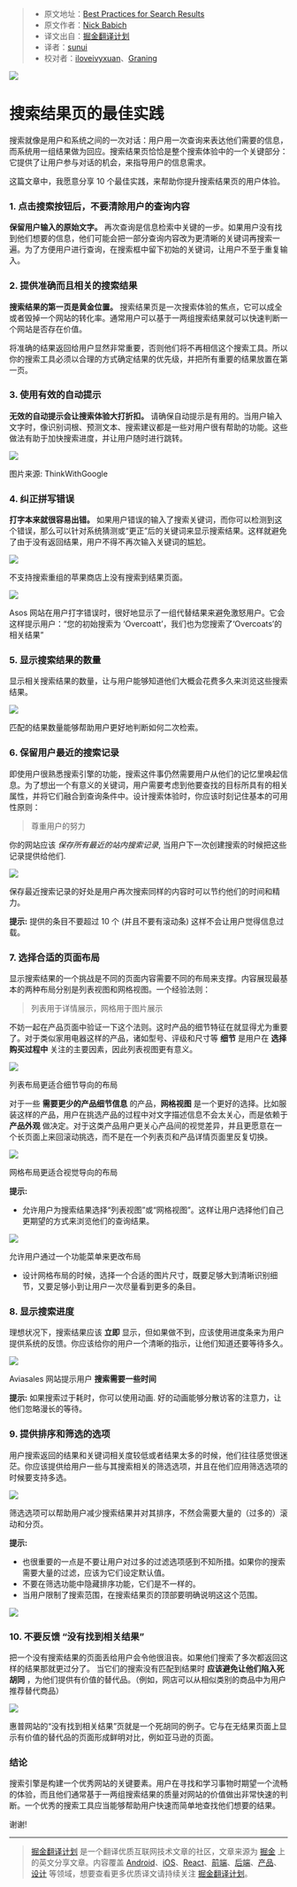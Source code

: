 > * 原文地址：[Best Practices for Search Results](https://uxplanet.org/best-practices-for-search-results-1bbed9d7a311#.8pysknjlm)
> * 原文作者：[Nick Babich](https://uxplanet.org/@101?source=post_header_lockup)
> * 译文出自：[掘金翻译计划](https://github.com/xitu/gold-miner)
> * 译者：[sunui](http://suncafe.cc)
> * 校对者：[iloveivyxuan](https://github.com/iloveivyxuan)、[Graning](https://github.com/Graning)

<img class="progressiveMedia-noscript js-progressiveMedia-inner" src="https://cdn-images-1.medium.com/max/800/1*HgoOq5VKfmNfswUF8GM7pg.jpeg">

# 搜索结果页的最佳实践 #

搜索就像是用户和系统之间的一次对话：用户用一次查询来表达他们需要的信息，而系统用一组结果做为回应。搜索结果页恰恰是整个搜索体验中的一个关键部分：它提供了让用户参与对话的机会，来指导用户的信息需求。

这篇文章中，我愿意分享 10 个最佳实践，来帮助你提升搜索结果页的用户体验。

### 1. 点击搜索按钮后，不要清除用户的查询内容 ###

**保留用户输入的原始文字。** 再次查询是信息检索中关键的一步。如果用户没有找到他们想要的信息，他们可能会把一部分查询内容改为更清晰的关键词再搜索一遍。为了方便用户进行查询，在搜索框中留下初始的关键词，让用户不至于重复输入。

### 2. 提供准确而且相关的搜索结果 ###

**搜索结果的第一页是黄金位置。** 搜索结果页是一次搜索体验的焦点，它可以成全或者毁掉一个网站的转化率。通常用户可以基于一两组搜索结果就可以快速判断一个网站是否存在价值。

将准确的结果返回给用户显然非常重要，否则他们将不再相信这个搜索工具。所以你的搜索工具必须以合理的方式确定结果的优先级，并把所有重要的结果放置在第一页。

### 3. 使用有效的自动提示 ###

**无效的自动提示会让搜索体验大打折扣。** 请确保自动提示是有用的。当用户输入文字时，像识别词根、预测文本、搜索建议都是一些对用户很有帮助的功能。这些做法有助于加快搜索进度，并让用户随时进行跳转。

<img class="progressiveMedia-noscript js-progressiveMedia-inner" src="https://cdn-images-1.medium.com/max/800/1*AQFWWqXrznprydFeOL-axg.png">

图片来源: ThinkWithGoogle

### 4. 纠正拼写错误 ###

**打字本来就很容易出错。** 如果用户错误的输入了搜索关键词，而你可以检测到这个错误，那么可以针对系统猜测或“更正”后的关键词来显示搜索结果。这样就避免了由于没有返回结果，用户不得不再次输入关键词的尴尬。

<img class="progressiveMedia-noscript js-progressiveMedia-inner" src="https://cdn-images-1.medium.com/max/800/1*U3xATz5_lkAgYsjJXNlH7g.png">

不支持搜索重组的苹果商店上没有搜索到结果页面。

<img class="progressiveMedia-noscript js-progressiveMedia-inner" src="https://cdn-images-1.medium.com/max/800/1*i0oGvymAq0dl7rhLjdLvug.png">

Asos 网站在用户打字错误时，很好地显示了一组代替结果来避免激怒用户。它会这样提示用户：“您的初始搜索为 ‘Overcoatt’，我们也为您搜索了‘Overcoats’的相关结果”

### 5. 显示搜索结果的数量 ###

显示相关搜索结果的数量，让与用户能够知道他们大概会花费多久来浏览这些搜索结果。

<img class="progressiveMedia-noscript js-progressiveMedia-inner" src="https://cdn-images-1.medium.com/max/800/1*WC83Jp1xpJtLdMbuc5hhiQ.png">

匹配的结果数量能够帮助用户更好地判断如何二次检索。

### 6. 保留用户最近的搜索记录 ###

即使用户很熟悉搜索引擎的功能，搜索这件事仍然需要用户从他们的记忆里唤起信息。为了想出一个有意义的关键词，用户需要考虑到他要查找的目标所具有的相关属性，并将它们融合到查询条件中。设计搜索体验时，你应该时刻记住基本的可用性原则：

> 尊重用户的努力

你的网站应该 *保存所有最近的站内搜索记录*, 当用户下一次创建搜索的时候把这些记录提供给他们.

<img class="progressiveMedia-noscript js-progressiveMedia-inner" src="https://cdn-images-1.medium.com/max/800/1*F5VdrzysdFsaIBLQqxJvdw.png">

保存最近搜索记录的好处是用户再次搜索同样的内容时可以节约他们的时间和精力。

**提示:** 提供的条目不要超过 10 个 (并且不要有滚动条) 这样不会让用户觉得信息过载。

### 7. 选择合适的页面布局 ###

显示搜索结果的一个挑战是不同的页面内容需要不同的布局来支撑。内容展现最基本的两种布局分别是列表视图和网格视图。一个经验法则：

> 列表用于详情展示，网格用于图片展示

不妨一起在产品页面中验证一下这个法则。这时产品的细节特征在就显得尤为重要了。对于类似家用电器这样的产品，诸如型号、评级和尺寸等 **细节** 是用户在 **选择购买过程中** 关注的主要因素，因此列表视图更有意义。

![](https://cdn-images-1.medium.com/max/800/1*K7ITLIzXP57remQneOi9nw.png)

列表布局更适合细节导向的布局

对于一些 **需要更少的产品细节信息** 的产品，**网格视图** 是一个更好的选择。比如服装这样的产品，用户在挑选产品的过程中对文字描述信息不会太关心，而是依赖于 **产品外观** 做决定。对于这类产品用户更关心产品间的视觉差异，并且更愿意在一个长页面上来回滚动挑选，而不是在一个列表页和产品详情页面里反复切换。

<img class="progressiveMedia-noscript js-progressiveMedia-inner" src="https://cdn-images-1.medium.com/max/800/1*HplfdblSUuoURLFBCEWDfg.png">

网格布局更适合视觉导向的布局

**提示:**

- 允许用户为搜索结果选择“列表视图”或“网格视图”。这样让用户选择他们自己更期望的方式来浏览他们的查询结果。

<img class="progressiveMedia-noscript js-progressiveMedia-inner" src="https://cdn-images-1.medium.com/max/800/1*ebjnL_m2ojhNM9duJac9qg.png">

允许用户通过一个功能菜单来更改布局

- 设计网格布局的时候，选择一个合适的图片尺寸，既要足够大到清晰识别细节，又要足够小到让用户一次尽量看到更多的条目。

### 8. 显示搜索进度 ###

理想状况下，搜索结果应该 **立即** 显示，但如果做不到，应该使用进度条来为用户提供系统的反馈。你应该给你的用户一个清晰的指示，让他们知道还要等待多久。

<img class="progressiveMedia-noscript js-progressiveMedia-inner" src="https://cdn-images-1.medium.com/max/800/1*SXF1nALfezQeQyYOSu1l-A.gif">

Aviasales 网站提示用户 **搜索需要一些时间**

**提示:** 如果搜索过于耗时，你可以使用动画. 好的动画能够分散访客的注意力，让他们忽略漫长的等待。

### 9. 提供排序和筛选的选项 ###

用户搜索返回的结果和关键词相关度较低或者结果太多的时候，他们往往感觉很迷茫。你应该提供给用户一些与其搜索相关的筛选选项，并且在他们应用筛选选项的时候要支持多选。

<img class="progressiveMedia-noscript js-progressiveMedia-inner" src="https://cdn-images-1.medium.com/max/800/1*sKSFUtpTpH1KH6rKtJrDYQ.png">

筛选选项可以帮助用户减少搜索结果并对其排序，不然会需要大量的（过多的）滚动和分页。

**提示:**

- 也很重要的一点是不要让用户对过多的过滤选项感到不知所措。如果你的搜索需要大量的过滤，应该为它们设定默认值。
- 不要在筛选功能中隐藏排序功能，它们是不一样的。
- 当用户限制了搜索范围，在搜索结果页的顶部要明确说明这这个范围。

<img class="progressiveMedia-noscript js-progressiveMedia-inner" src="https://cdn-images-1.medium.com/max/800/1*ScC1SnfDGtI6fZ6UUpvNPg.png">

### 10. 不要反馈 “没有找到相关结果” ###

把一个没有搜索结果的页面丢给用户会令他很沮丧。如果他们搜索了多次都返回这样的结果那就更过分了。 当它们的搜索没有匹配到结果时 **应该避免让他们陷入死胡同** ，为他们提供有价值的替代品。（例如，网店可以从相似类别的商品中为用户推荐替代商品）

<img class="progressiveMedia-noscript js-progressiveMedia-inner" src="https://cdn-images-1.medium.com/max/800/1*vWXgR6cGUC7oMrjGw1xwMg.png">

惠普网站的“没有找到相关结果”页就是一个死胡同的例子。它与在无结果页面上显示有价值的替代品的页面形成鲜明对比，例如亚马逊的页面。

### 结论 ###

搜索引擎是构建一个优秀网站的关键要素。用户在寻找和学习事物时期望一个流畅的体验，而且他们通常基于一两组搜索结果的质量对网站的价值做出非常快速的判断。一个优秀的搜索工具应当能够帮助用户快速而简单地查找他们想要的结果。

谢谢!

---

> [掘金翻译计划](https://github.com/xitu/gold-miner) 是一个翻译优质互联网技术文章的社区，文章来源为 [掘金](https://juejin.im) 上的英文分享文章。内容覆盖 [Android](https://github.com/xitu/gold-miner#android)、[iOS](https://github.com/xitu/gold-miner#ios)、[React](https://github.com/xitu/gold-miner#react)、[前端](https://github.com/xitu/gold-miner#前端)、[后端](https://github.com/xitu/gold-miner#后端)、[产品](https://github.com/xitu/gold-miner#产品)、[设计](https://github.com/xitu/gold-miner#设计) 等领域，想要查看更多优质译文请持续关注 [掘金翻译计划](https://github.com/xitu/gold-miner)。
